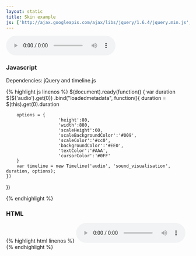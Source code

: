 ```yaml
---
layout: static
title: Skin example
js: ['http://ajax.googleapis.com/ajax/libs/jquery/1.6.4/jquery.min.js', 'static/js/timeline.js', 'static/js/skin-example.js']
---
```


<audio id="audio" src="http://upload.wikimedia.org/wikipedia/commons/b/bb/Vampire_3component.ogg" controls></audio>
<div id="sound_visualisation"></div>


<h3>Javascript</h3>

<p>Dependencies: jQuery and timeline.js</p>
<div class="code">
{% highlight js linenos %}
$(document).ready(function() {
	var duration
	$($('audio').get(0))
	.bind("loadedmetadata", function(){
		duration = $(this).get(0).duration
		
		options = {
						'height':80,
						'width':880,
						'scaleHeight':60,
						'scaleBackgroundColor':'#009', 
						'scaleColor':'#cc0',
						'backgroundColor':'#EE0',
						'textColor':'#AAA',
						'cursorColor':'#0FF'
		}
		var timeline = new Timeline('audio', 'sound_visualisation', duration, options);
	})
})

{% endhighlight %}
</div>

<h3>HTML</h3>

<div class="code">
{% highlight html linenos %}
<audio id="audio" src="http://upload.wikimedia.org/wikipedia/commons/b/bb/Vampire_3component.ogg" controls></audio>
<div id="sound_visualisation"></div>
{% endhighlight %}
</div>